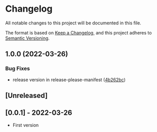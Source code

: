 # Changelog
All notable changes to this project will be documented in this file.

The format is based on [Keep a Changelog](https://keepachangelog.com/en/1.0.0/),
and this project adheres to [Semantic Versioning](https://semver.org/spec/v2.0.0.html).

## 1.0.0 (2022-03-26)


### Bug Fixes

* release version in release-please-manifest ([4b262bc](https://github.com/benferreira/jwks-server/commit/4b262bcdcd3793a20e6812be5db728e04fe23449))

## [Unreleased]

## [0.0.1] - 2022-03-26

- First version

